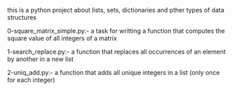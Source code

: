 this is a python project about lists, sets, dictionaries and pther types of data structures

0-square_matrix_simple.py:-
  a task for writting a function that computes the square value of all integers of a matrix

1-search_replace.py:-
 a function that replaces all occurrences of an element by another in a new list

2-uniq_add.py:-
 a function that adds all unique integers in a list (only once for each integer)
